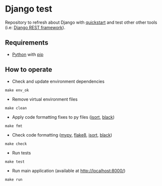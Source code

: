 # Django test

Repository to refresh about Django with [quickstart](https://docs.djangoproject.com/en/4.2/intro/tutorial01/) and test other other tools (i.e: [Django REST framework](https://www.django-rest-framework.org/)).

## Requirements

- [Python](https://www.python.org/downloads/) with [pip](https://pip.pypa.io/en/stable/installation/)

## How to operate

- Check and update environment dependencies

```shell
make env_ok
```

- Remove virtual environment files

```shell
make clean
```

- Apply code formatting fixes to py files ([isort](https://pypi.org/project/isort/), [black](https://pypi.org/project/black/))

```shell
make fmt
```

- Check code formatting ([mypy](https://pypi.org/project/mypy/), [flake8](https://pypi.org/project/flake8/), [isort](https://pypi.org/project/isort/), [black](https://pypi.org/project/black/))

```shell
make check
```

- Run tests

```shell
make test
```

- Run main application (available at [http://localhost:8000/](http://localhost:8000/))

```shell
make run
```